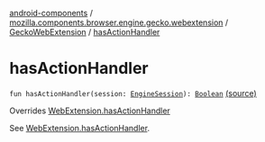 [android-components](../../index.md) / [mozilla.components.browser.engine.gecko.webextension](../index.md) / [GeckoWebExtension](index.md) / [hasActionHandler](./has-action-handler.md)

# hasActionHandler

`fun hasActionHandler(session: `[`EngineSession`](../../mozilla.components.concept.engine/-engine-session/index.md)`): `[`Boolean`](https://kotlinlang.org/api/latest/jvm/stdlib/kotlin/-boolean/index.html) [(source)](https://github.com/mozilla-mobile/android-components/blob/master/components/browser/engine-gecko-beta/src/main/java/mozilla/components/browser/engine/gecko/webextension/GeckoWebExtension.kt#L224)

Overrides [WebExtension.hasActionHandler](../../mozilla.components.concept.engine.webextension/-web-extension/has-action-handler.md)

See [WebExtension.hasActionHandler](../../mozilla.components.concept.engine.webextension/-web-extension/has-action-handler.md).

